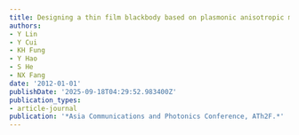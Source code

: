 ```yaml
---
title: Designing a thin film blackbody based on plasmonic anisotropic metamaterials
authors:
- Y Lin
- Y Cui
- KH Fung
- Y Hao
- S He
- NX Fang
date: '2012-01-01'
publishDate: '2025-09-18T04:29:52.983400Z'
publication_types:
- article-journal
publication: '*Asia Communications and Photonics Conference, ATh2F.*'
---
```


